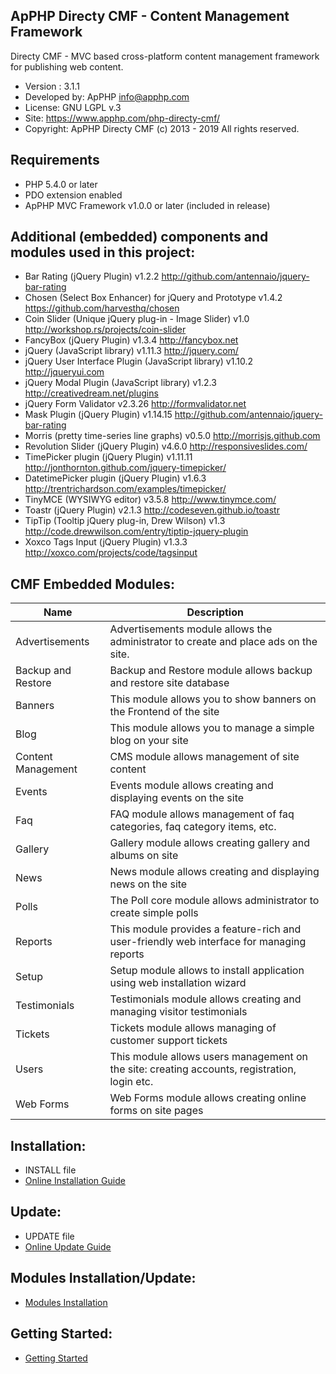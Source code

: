  ApPHP Directy CMF - Content Management Framework
 ---------------------------------------------------------------------------
 Directy CMF - MVC based cross-platform content management framework for publishing web content.

- Version :      3.1.1
- Developed by:  ApPHP <info@apphp.com>                                      
- License:       GNU LGPL v.3                                                
- Site:          https://www.apphp.com/php-directy-cmf/
- Copyright:     ApPHP Directy CMF (c) 2013 - 2019 All rights reserved.                                        

 Requirements
 ---------------------------------------------------------------------------
- PHP 5.4.0 or later
- PDO extension enabled
- ApPHP MVC Framework v1.0.0 or later (included in release) 

 Additional (embedded) components and modules used in this project:
 --------------------------------------------------------------------------- 
- Bar Rating (jQuery Plugin)                         		v1.2.2		http://github.com/antennaio/jquery-bar-rating
- Chosen (Select Box Enhancer) for jQuery and Prototype 	v1.4.2		https://github.com/harvesthq/chosen
- Coin Slider (Unique jQuery plug-in - Image Slider) 		v1.0     	http://workshop.rs/projects/coin-slider
- FancyBox (jQuery Plugin)                           		v1.3.4   	http://fancybox.net
- jQuery (JavaScript library)                        		v1.11.3   	http://jquery.com/
- jQuery User Interface Plugin (JavaScript library)  		v1.10.2  	http://jqueryui.com
- jQuery Modal Plugin (JavaScript library)           		v1.2.3   	http://creativedream.net/plugins
- jQuery Form Validator                              		v2.3.26		http://formvalidator.net
- Mask Plugin (jQuery Plugin)                        		v1.14.15   	http://github.com/antennaio/jquery-bar-rating
- Morris (pretty time-series line graphs)            		v0.5.0		http://morrisjs.github.com
- Revolution Slider (jQuery Plugin)                  		v4.6.0 		http://responsiveslides.com/
- TimePicker plugin (jQuery Plugin)                  		v1.11.11	http://jonthornton.github.com/jquery-timepicker/
- DatetimePicker plugin (jQuery Plugin)              		v1.6.3 		http://trentrichardson.com/examples/timepicker/
- TinyMCE (WYSIWYG editor)                           		v3.5.8   	http://www.tinymce.com/
- Toastr (jQuery Plugin)                             		v2.1.3		http://codeseven.github.io/toastr
- TipTip (Tooltip jQuery plug-in, Drew Wilson)       		v1.3     	http://code.drewwilson.com/entry/tiptip-jquery-plugin
- Xoxco Tags Input (jQuery Plugin)                   		v1.3.3   	http://xoxco.com/projects/code/tagsinput


 CMF Embedded Modules:
---------------------------------------------------------------------------
| Name        | Description |
| ----------- | ----------- |
| Advertisements     | Advertisements module allows the administrator to create and place ads on the site. |
| Backup and Restore | Backup and Restore module allows backup and restore site database |
| Banners            | This module allows you to show banners on the Frontend of the site |
| Blog               | This module allows you to manage a simple blog on your site |
| Content Management | CMS module allows management of site content |
| Events             | Events module allows creating and displaying events on the site |
| Faq                | FAQ module allows management of faq categories, faq category items, etc. |
| Gallery            | Gallery module allows creating gallery and albums on site |
| News               | News module allows creating and displaying news on the site |
| Polls              | The Poll core module allows administrator to create simple polls |
| Reports            | This module provides a feature-rich and user-friendly web interface for managing reports |
| Setup              | Setup module allows to install application using web installation wizard |
| Testimonials       | Testimonials module allows creating and managing visitor testimonials |
| Tickets            | Tickets module allows managing of customer support tickets |
| Users              | This module allows users management on the site: creating accounts, registration, login etc. |
| Web Forms          | Web Forms module allows creating online forms on site pages |


 Installation:
 ---------------------------------------------------------------------------
- INSTALL file
- [Online Installation Guide](https://www.apphp.com/php-directy-cmf/index.php?page=installation)


 Update:
 ---------------------------------------------------------------------------
- UPDATE file
- [Online Update Guide](https://www.apphp.com/php-directy-cmf/index.php?page=update)


 Modules Installation/Update:
 ---------------------------------------------------------------------------
- [Modules Installation](https://www.apphp.com/php-directy-cmf/index.php?page=module-installation-and-update) 


 Getting Started:
 ---------------------------------------------------------------------------
- [Getting Started](https://www.apphp.com/php-directy-cmf/index.php?page=getting-started) 

